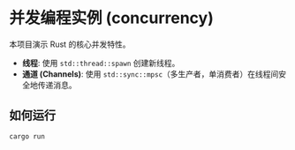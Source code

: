 # 并发编程实例 (concurrency)

本项目演示 Rust 的核心并发特性。

- **线程**: 使用 `std::thread::spawn` 创建新线程。
- **通道 (Channels)**: 使用 `std::sync::mpsc`（多生产者，单消费者）在线程间安全地传递消息。

## 如何运行

```bash
cargo run
```
